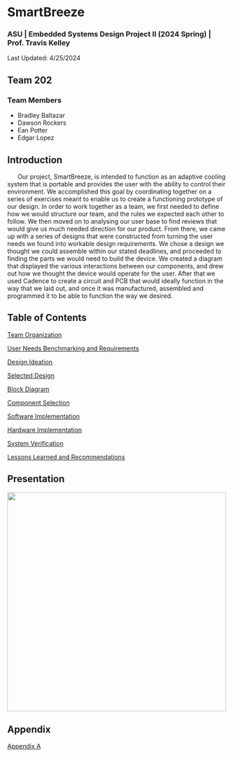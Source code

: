 
# SmartBreeze

### ASU | Embedded Systems Design Project II (2024 Spring) | Prof. Travis Kelley

Last Updated: 4/25/2024

## Team 202 

### Team Members

* Bradley Baltazar
* Dawson Rockers
* Ean Potter
* Edgar Lopez
 
## Introduction

&nbsp;&nbsp;&nbsp;&nbsp;&nbsp;&nbsp;Our project, SmartBreeze, is intended to function as an adaptive cooling system that is portable and provides the user with the ability to control their environment. We accomplished this goal by coordinating together on a series of exercises meant to enable us to create a functioning prototype of our design. In order to work together as a team, we first needed to define how we would structure our team, and the rules we expected each other to follow. We then moved on to analysing our user base to find reviews that would give us much needed direction for our product. From there, we came up with a series of designs that were constructed from turning the user needs we found into workable design requirements. We chose a design we thought we could assemble within our stated deadlines, and proceeded to finding the parts we would need to build the device. We created a diagram that displayed the various interactions between our components, and drew out how we thought the device would operate for the user. After that we used Cadence to create a circuit and PCB that would ideally function in the way that we laid out, and once it was manufactured, assembled and programmed it to be able to function the way we desired. 

## Table of Contents

[Team Organization](/Team_Organization.md)

[User Needs Benchmarking and Requirements](/User_Needs_Benchmarking_and_Requirements.md)

[Design Ideation](/Design_Ideation.md)

[Selected Design](/Selected_Design.md)

[Block Diagram](/Block_Diagram.md)

[Component Selection](/Component_Selection.md)

<!--[Software Proposal](/Software_proposal.md)-->

<!--[Hardware Proposal](/Hardware_Proposal.md)-->

[Software Implementation](/Software_Implementation.md)

[Hardware Implementation](/Hardware_Implementation.md)

[System Verification](/System_Verification.md)

[Lessons Learned and Recommendations](/Lessons_Learned.md)

## Presentation

[<img src="https://i.imghippo.com/files/1706385362.jpg" width="500">](https://m.youtube.com/watch?v=wKID-S3ufrU)

## Appendix

[Appendix A](Appendix_A.md)


